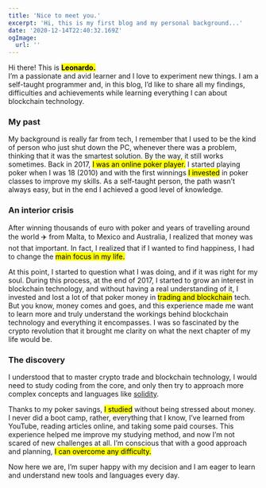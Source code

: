 ```yaml
---
title: 'Nice to meet you.'
excerpt: 'Hi, this is my first blog and my personal background...'
date: '2020-12-14T22:40:32.169Z'
ogImage:
  url: ''
---
```


Hi there! This is <strong><mark>Leonardo.</mark></strong><br/>
I’m a passionate and avid learner and I love to experiment new things. I am a self-taught programmer and, in this blog, I’d like to share all my findings, difficulties and achievements while learning everything I can about blockchain technology.

### My past

My background is really far from tech, I remember that I used to be the kind of person who just shut down the PC, whenever there was a problem, thinking that it was the smartest solution. By the way, it still works sometimes. Back in 2017, <mark>I was an online poker player.</mark> I started playing poker when I was 18 (2010) and with the first winnings <mark>I invested</mark> in poker classes to improve my skills. As a self-taught person, the path wasn’t always easy, but in the end I achieved a good level of knowledge.

### An interior crisis

After winning thousands of euro with poker and years of travelling around the world ✈️ from Malta, to Mexico and Australia, I realized that money was not that important. In fact, I realized that if I wanted to find happiness, I had to change the <mark>main focus in my life.</mark>

At this point, I started to question what I was doing, and if it was right for my soul.
During this process, at the end of 2017, I started to grow an interest in blockchain technology, and without having a real understanding of it, I invested and lost a lot of that poker money in <mark>trading and blockchain</mark> tech. But you know, money comes and goes, and this experience made me want to learn more and truly understand the workings behind blockchain technology and everything it encompasses. I was so fascinated by the crypto revolution that it brought me clarity on what the next chapter of my life would be.

### The discovery

I understood that to master crypto trade and blockchain technology, I would need to study coding from the core, and only then try to approach more complex concepts and languages like [solidity](https://en.wikipedia.org/wiki/Solidity).

Thanks to my poker savings, <mark>I studied</mark> without being stressed about money.
I never did a boot camp, rather, everything that I know, I’ve learned from YouTube, reading articles online, and taking some paid courses. This experience helped me improve my studying method, and now I’m not scared of new challenges at all. I’m conscious that with a good approach and planning, <mark>I can overcome any difficulty.</mark>

Now here we are, I’m super happy with my decision and I am eager to learn and understand new tools and languages every day.
